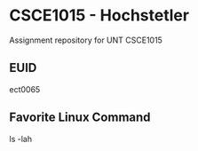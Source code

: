 # CSCE1015 - Hochstetler
Assignment repository for UNT CSCE1015
## EUID
ect0065
## Favorite Linux Command
ls -lah
